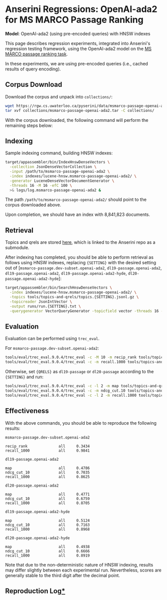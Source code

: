 # Anserini Regressions: OpenAI-ada2 for MS MARCO Passage Ranking

**Model**: OpenAI-ada2 (using pre-encoded queries) with HNSW indexes

This page describes regression experiments, integrated into Anserini's regression testing framework, using the OpenAI-ada2 model on the [MS MARCO passage ranking task](https://github.com/microsoft/MSMARCO-Passage-Ranking).

In these experiments, we are using pre-encoded queries (i.e., cached results of query encoding).

## Corpus Download

Download the corpus and unpack into `collections/`:

```bash
wget https://rgw.cs.uwaterloo.ca/pyserini/data/msmarco-passage-openai-ada2.tar -P collections/
tar xvf collections/msmarco-passage-openai-ada2.tar -C collections/
```

With the corpus downloaded, the following command will perform the remaining steps below:

## Indexing

Sample indexing command, building HNSW indexes:

```bash
target/appassembler/bin/IndexHnswDenseVectors \
  -collection JsonDenseVectorCollection \
  -input /path/to/msmarco-passage-openai-ada2 \
  -index indexes/lucene-hnsw.msmarco-passage-openai-ada2/ \
  -generator LuceneDenseVectorDocumentGenerator \
  -threads 16 -M 16 -efC 100 \
  >& logs/log.msmarco-passage-openai-ada2 &
```

The path `/path/to/msmarco-passage-openai-ada2/` should point to the corpus downloaded above.

Upon completion, we should have an index with 8,841,823 documents.

<!-- For additional details, see explanation of [common indexing options](common-indexing-options.md). -->

## Retrieval

Topics and qrels are stored [here](https://github.com/castorini/anserini-tools/tree/master/topics-and-qrels), which is linked to the Anserini repo as a submodule.

After indexing has completed, you should be able to perform retrieval as follows using HNSW indexes, replacing `{SETTING}` with the desired setting out of [`msmarco-passage.dev-subset.openai-ada2`, `dl19-passage.openai-ada2`, `dl19-passage.openai-ada2`, `dl19-passage.openai-ada2-hyde`, `dl20-passage.openai-ada2-hyde`]:

```bash
target/appassembler/bin/SearchHnswDenseVectors \
  -index indexes/lucene-hnsw.msmarco-passage-openai-ada2/ \
  -topics tools/topics-and-qrels/topics.{SETTING}.jsonl.gz \
  -topicreader JsonIntVector \
  -output runs/run.{SETTING}.txt \
  -querygenerator VectorQueryGenerator -topicfield vector -threads 16 -hits 1000 -efSearch 1000 &
```

## Evaluation

Evaluation can be performed using `trec_eval`.

For `msmarco-passage.dev-subset.openai-ada2`:
```bash
tools/eval/trec_eval.9.0.4/trec_eval -c -M 10 -m recip_rank tools/topics-and-qrels/qrels.msmarco-passage.dev-subset.txt runs/run.msmarco-passage.dev-subset.openai-ada2.txt
tools/eval/trec_eval.9.0.4/trec_eval -c -m recall.1000 tools/topics-and-qrels/qrels.msmarco-passage.dev-subset.txt runs/run.msmarco-passage.dev-subset.openai-ada2.txt
```

Otherwise, set `{QRELS}` as `dl19-passage` or `dl20-passage` according to the `{SETTING}` and run:
```bash
tools/eval/trec_eval.9.0.4/trec_eval -c -l 2 -m map tools/topics-and-qrels/qrels.{QRELS}.txt runs/run.{SETTING}.txt
tools/eval/trec_eval.9.0.4/trec_eval -c -m ndcg_cut.10 tools/topics-and-qrels/qrels.{QRELS}.txt runs/run.{SETTING}.txt
tools/eval/trec_eval.9.0.4/trec_eval -c -l 2 -m recall.1000 tools/topics-and-qrels/qrels.{QRELS}.txt runs/run.{SETTING}.txt
```

## Effectiveness

With the above commands, you should be able to reproduce the following results:

`msmarco-passage.dev-subset.openai-ada2`
```
recip_rank              all     0.3434
recall_1000             all     0.9841
```

`dl19-passage.openai-ada2`
```
map                     all     0.4786
ndcg_cut_10             all     0.7035
recall_1000             all     0.8625
```

`dl20-passage.openai-ada2`
```
map                     all     0.4771
ndcg_cut_10             all     0.6759
recall_1000             all     0.8705
```

`dl19-passage.openai-ada2-hyde`
```
map                     all     0.5124
ndcg_cut_10             all     0.7163
recall_1000             all     0.8968
```

`dl20-passage.openai-ada2-hyde`
```
map                     all     0.4938
ndcg_cut_10             all     0.6666
recall_1000             all     0.8919
```

Note that due to the non-deterministic nature of HNSW indexing, results may differ slightly between each experimental run.
Nevertheless, scores are generally stable to the third digit after the decimal point.

## Reproduction Log[*](reproducibility.md)

